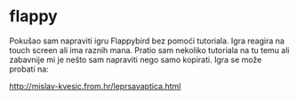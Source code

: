 # flappy
Pokušao sam napraviti igru Flappybird bez pomoći tutoriala. Igra reagira na touch screen ali ima raznih mana. Pratio sam nekoliko tutoriala na tu temu ali zabavnije mi je nešto sam napraviti nego samo kopirati.  Igra se može probati na: 

http://mislav-kvesic.from.hr/leprsavaptica.html
